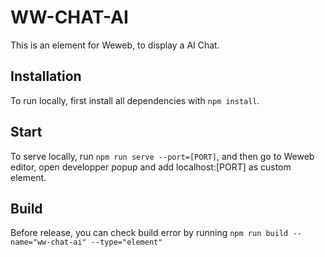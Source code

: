 # WW-CHAT-AI

This is an element for Weweb, to display a AI Chat.

## Installation

To run locally, first install all dependencies with `npm install`.

## Start

To serve locally, run `npm run serve --port=[PORT]`, and then go to Weweb editor, open developper popup and add localhost:[PORT] as custom element.

## Build

Before release, you can check build error by running `npm run build --name="ww-chat-ai" --type="element"`
